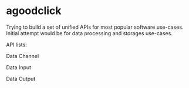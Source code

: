 # agoodclick
Trying to build a set of unified APIs for most popular software use-cases. Initial attempt would be for data processing and storages use-cases.

API lists:

Data Channel 

Data Input

Data Output

